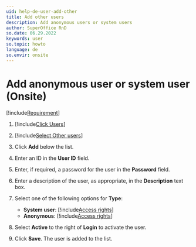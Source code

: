 ```yaml
---
uid: help-de-user-add-other
title: Add other users
description: Add anonymous users or system users
author: SuperOffice RnD
so.date: 06.29.2022
keywords: user
so.topic: howto
language: de
so.envir: onsite
---
```


# Add anonymous user or system user (Onsite)

[!include[Requirement](includes/note-users-that-req-es.md)]

1. [!include[Click Users](includes/goto-users.md)]

2. [!include[Select Other users](includes/select-other-users.md)]

3. Click **Add** below the list.

4. Enter an ID in the **User ID** field.

5. Enter, if required, a password for the user in the **Password** field.

6. Enter a description of the user, as appropriate, in the **Description** text box.

7. Select one of the following options for **Type**:

    * **System user**: [!include[Access rights](includes/def-system-user.md)]
    * **Anonymous**: [!include[Access rights](includes/def-anon-user.md)]

8. Select **Active** to the right of **Login** to activate the user.

9. Click **Save**. The user is added to the list.

<!-- Referenced links -->

<!-- Referenced images -->


